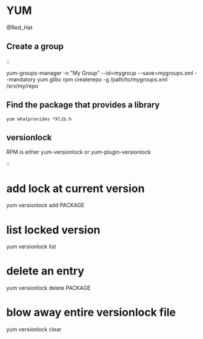 # YUM
@Red_Hat

Create a group
--------------

::

  yum-groups-manager -n "My Group" --id=mygroup --save=mygroups.xml --mandatory yum glibc rpm
  createrepo -g /path/to/mygroups.xml /srv/my/repo

Find the package that provides a library
----------------------------------------

	yum whatprovides *Xlib.h
 
versionlock
-----------

RPM is either yum-versionlock or yum-plugin-versionlock

::

  # add lock at current version 
  yum versionlock add PACKAGE
  # list locked version
  yum versionlock list
  # delete an entry
  yum versionlock delete PACKAGE
  # blow away entire versionlock file
  yum versionlock clear

